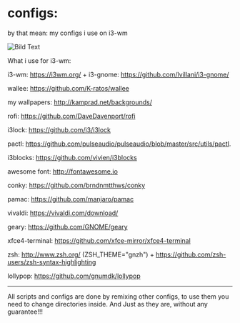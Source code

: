 # configs: 
by that mean: my configs i use on i3-wm

![Bild Text](http://kamprad.net/wp-content/uploads/2016/02/Bildschirmfoto-vom-2017-08-25-03-41-04.png)

What i use for i3-wm:

i3-wm: https://i3wm.org/ + i3-gnome: https://github.com/lvillani/i3-gnome/

wallee: https://github.com/K-ratos/wallee

my wallpapers: http://kamprad.net/backgrounds/

rofi: https://github.com/DaveDavenport/rofi

i3lock: https://github.com/i3/i3lock

pactl: 
https://github.com/pulseaudio/pulseaudio/blob/master/src/utils/pactl.

i3blocks: https://github.com/vivien/i3blocks

awesome font: http://fontawesome.io

conky: https://github.com/brndnmtthws/conky

pamac: https://github.com/manjaro/pamac

vivaldi: https://vivaldi.com/download/

geary: https://github.com/GNOME/geary

xfce4-terminal: https://github.com/xfce-mirror/xfce4-terminal

zsh: http://www.zsh.org/  (ZSH_THEME="gnzh") + https://github.com/zsh-users/zsh-syntax-highlighting

lollypop: https://github.com/gnumdk/lollypop

---
All scripts and configs are done by remixing other configs, to use them you need to change directories inside.
And Just as they are, without any guarantee!!!
